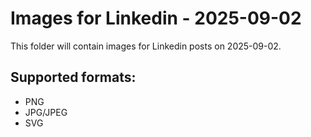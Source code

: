 # Images for Linkedin - 2025-09-02

This folder will contain images for Linkedin posts on 2025-09-02.

## Supported formats:
- PNG
- JPG/JPEG
- SVG
